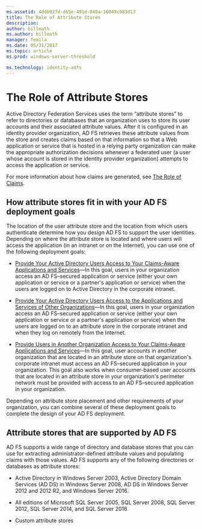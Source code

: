 ```yaml
---
ms.assetid: 4ddb927d-d65e-491d-840a-16049c083d13
title: The Role of Attribute Stores
description:
author: billmath
ms.author: billmath
manager: femila
ms.date: 05/31/2017
ms.topic: article
ms.prod: windows-server-threshold

ms.technology: identity-adfs
---
```



# The Role of Attribute Stores
Active Directory Federation Services uses the term “attribute stores” to refer to directories or databases that an organization uses to store its user accounts and their associated attribute values. After it is configured in an identity provider organization, AD FS retrieves these attribute values from the store and creates claims based on that information so that a Web application or service that is hosted in a relying party organization can make the appropriate authorization decisions whenever a federated user \(a user whose account is stored in the identity provider organization\) attempts to access the application or service.  
  
For more information about how claims are generated, see [The Role of Claims](The-Role-of-Claims.md).  
  
## How attribute stores fit in with your AD FS deployment goals  
The location of the user attribute store and the location from which users authenticate determine how you design AD FS to support the user identities. Depending on where the attribute store is located and where users will access the application \(in an intranet or on the Internet\), you can use one of the following deployment goals:  
  
-   [Provide Your Active Directory Users Access to Your Claims-Aware Applications and Services](https://technet.microsoft.com/library/dd807071.aspx)—In this goal, users in your organization access an AD FS–secured application or service \(either your own application or service or a partner's application or service\) when the users are logged on to Active Directory in the corporate intranet.  
  
-   [Provide Your Active Directory Users Access to the Applications and Services of Other Organizations](https://technet.microsoft.com/library/dd807123.aspx)—In this goal, users in your organization access an AD FS–secured application or service \(either your own application or service or a partner's application or service\) when the users are logged on to an attribute store in the corporate intranet and when they log on remotely from the Internet.  
  
-   [Provide Users in Another Organization Access to Your Claims-Aware Applications and Services](https://technet.microsoft.com/library/dd807099.aspx)—In this goal, user accounts in another organization that are located in an attribute store on that organization's corporate intranet must access an AD FS–secured application in your organization. This goal also works when consumer\-based user accounts that are located in an attribute store in your organization's perimeter network must be provided with access to an AD FS–secured application in your organization.  
  
Depending on attribute store placement and other requirements of your organization, you can combine several of these deployment goals to complete the design of your AD FS deployment.  
  
## Attribute stores that are supported by AD FS  
AD FS supports a wide range of directory and database stores that you can use for extracting administrator\-defined attribute values and populating claims with those values. AD FS supports any of the following directories or databases as attribute stores:  
  
-   Active Directory in Windows Server 2003, Active Directory Domain Services \(AD DS\) in Windows Server 2008, AD DS in Windows Server 2012 and 2012 R2, and Windows Server 2016. 
  
-   All editions of Microsoft SQL Server 2005, SQL Server 2008, SQL Server 2012, SQL Server 2014, and SQL Server 2016  
  
-   Custom attribute stores  
  

